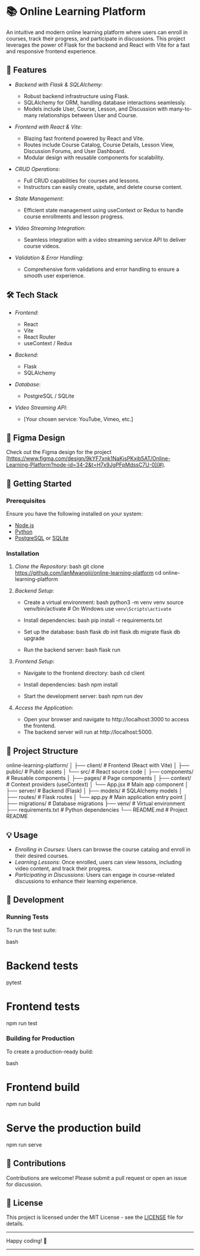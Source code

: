 
# 📚 Online Learning Platform

An intuitive and modern online learning platform where users can enroll in courses, track their progress, and participate in discussions. This project leverages the power of Flask for the backend and React with Vite for a fast and responsive frontend experience.

## 🚀 Features

- *Backend with Flask & SQLAlchemy*: 
  - Robust backend infrastructure using Flask.
  - SQLAlchemy for ORM, handling database interactions seamlessly.
  - Models include User, Course, Lesson, and Discussion with many-to-many relationships between User and Course.
  
- *Frontend with React & Vite*:
  - Blazing fast frontend powered by React and Vite.
  - Routes include Course Catalog, Course Details, Lesson View, Discussion Forums, and User Dashboard.
  - Modular design with reusable components for scalability.

- *CRUD Operations*:
  - Full CRUD capabilities for courses and lessons.
  - Instructors can easily create, update, and delete course content.

- *State Management*:
  - Efficient state management using useContext or Redux to handle course enrollments and lesson progress.

- *Video Streaming Integration*:
  - Seamless integration with a video streaming service API to deliver course videos.

- *Validation & Error Handling*:
  - Comprehensive form validations and error handling to ensure a smooth user experience.

## 🛠️ Tech Stack

- *Frontend*:
  - React
  - Vite
  - React Router
  - useContext / Redux

- *Backend*:
  - Flask
  - SQLAlchemy

- *Database*:
  - PostgreSQL / SQLite

- *Video Streaming API*:
  - [Your chosen service: YouTube, Vimeo, etc.]

## 🎨 Figma Design

Check out the Figma design for the project [https://www.figma.com/design/9kYF7xnk1NaKjsPKxjb5AT/Online-Learning-Platform?node-id=34-2&t=H7x9JgPFpMdssC7U-0](#).

## 🏁 Getting Started

### Prerequisites

Ensure you have the following installed on your system:

- [Node.js](https://nodejs.org/)
- [Python](https://www.python.org/)
- [PostgreSQL](https://www.postgresql.org/) or [SQLite](https://www.sqlite.org/)

### Installation

1. *Clone the Repository*:
   bash
   git clone https://github.com/IanMwangiii/online-learning-platform
   cd online-learning-platform
   

2. *Backend Setup*:
   - Create a virtual environment:
     bash
     python3 -m venv venv
     source venv/bin/activate  # On Windows use `venv\Scripts\activate`
     
   - Install dependencies:
     bash
     pip install -r requirements.txt
     
   - Set up the database:
     bash
     flask db init
     flask db migrate
     flask db upgrade
     
   - Run the backend server:
     bash
     flask run
     

3. *Frontend Setup*:
   - Navigate to the frontend directory:
     bash
     cd client
     
   - Install dependencies:
     bash
     npm install
     
   - Start the development server:
     bash
     npm run dev
     

4. *Access the Application*:
   - Open your browser and navigate to http://localhost:3000 to access the frontend.
   - The backend server will run at http://localhost:5000.

## 📂 Project Structure


online-learning-platform/
│
├── client/                  # Frontend (React with Vite)
│   ├── public/              # Public assets
│   └── src/                 # React source code
│       ├── components/      # Reusable components
│       ├── pages/           # Page components
│       ├── context/         # Context providers (useContext)
│       └── App.jsx          # Main app component
│
├── server/                  # Backend (Flask)
│   ├── models/              # SQLAlchemy models
│   ├── routes/              # Flask routes
│   └── app.py               # Main application entry point
│
├── migrations/              # Database migrations
├── venv/                    # Virtual environment
├── requirements.txt         # Python dependencies
└── README.md                # Project README


## 💡 Usage

- *Enrolling in Courses*: Users can browse the course catalog and enroll in their desired courses.
- *Learning Lessons*: Once enrolled, users can view lessons, including video content, and track their progress.
- *Participating in Discussions*: Users can engage in course-related discussions to enhance their learning experience.

## 🔧 Development

### Running Tests

To run the test suite:

bash
# Backend tests
pytest

# Frontend tests
npm run test


### Building for Production

To create a production-ready build:

bash
# Frontend build
npm run build

# Serve the production build
npm run serve


## 🌟 Contributions

Contributions are welcome! Please submit a pull request or open an issue for discussion.

## 📝 License

This project is licensed under the MIT License - see the [LICENSE](LICENSE) file for details.

---

Happy coding! 🎉

---

